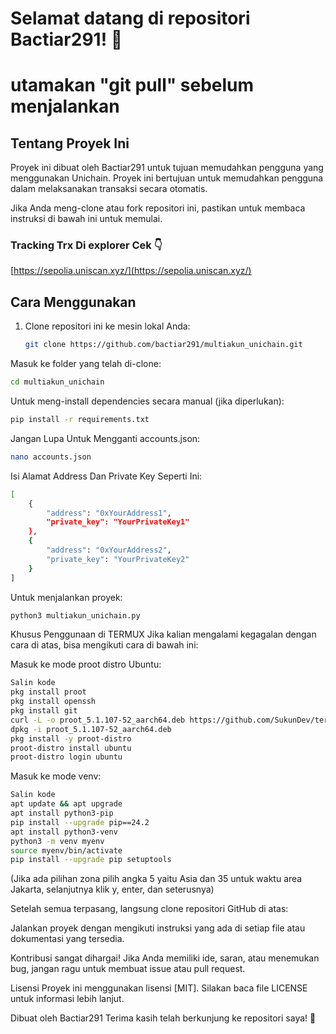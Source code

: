 # Selamat datang di repositori Bactiar291! 🎉
# utamakan "git pull" sebelum menjalankan
## Tentang Proyek Ini
Proyek ini dibuat oleh Bactiar291 untuk tujuan memudahkan pengguna yang menggunakan Unichain. Proyek ini bertujuan untuk memudahkan pengguna dalam melaksanakan transaksi secara otomatis.

Jika Anda meng-clone atau fork repositori ini, pastikan untuk membaca instruksi di bawah ini untuk memulai.

### Tracking Trx Di explorer Cek 👇
[https://sepolia.uniscan.xyz/](https://sepolia.uniscan.xyz/)

## Cara Menggunakan

1. Clone repositori ini ke mesin lokal Anda:
   ```bash
   git clone https://github.com/bactiar291/multiakun_unichain.git
Masuk ke folder yang telah di-clone:
```bash
cd multiakun_unichain
```
Untuk meng-install dependencies secara manual (jika diperlukan):
```bash
pip install -r requirements.txt
```
Jangan Lupa Untuk Mengganti accounts.json:
```bash
nano accounts.json
```
Isi Alamat Address Dan Private Key Seperti Ini:
```bash
[
    {
        "address": "0xYourAddress1",
        "private_key": "YourPrivateKey1"
    },
    {
        "address": "0xYourAddress2",
        "private_key": "YourPrivateKey2"
    }
]
```
Untuk menjalankan proyek:

```bash
python3 multiakun_unichain.py
```
Khusus Penggunaan di TERMUX
Jika kalian mengalami kegagalan dengan cara di atas, bisa mengikuti cara di bawah ini:

Masuk ke mode proot distro Ubuntu:

```bash
Salin kode
pkg install proot
pkg install openssh
pkg install git
curl -L -o proot_5.1.107-52_aarch64.deb https://github.com/SukunDev/termux-proot/raw/main/proot_5.1.107-52_aarch64.deb
dpkg -i proot_5.1.107-52_aarch64.deb
pkg install -y proot-distro
proot-distro install ubuntu
proot-distro login ubuntu
```
Masuk ke mode venv:

```bash
Salin kode
apt update && apt upgrade
apt install python3-pip
pip install --upgrade pip==24.2
apt install python3-venv
python3 -m venv myenv
source myenv/bin/activate
pip install --upgrade pip setuptools
```
(Jika ada pilihan zona pilih angka 5 yaitu Asia dan 35 untuk waktu area Jakarta, selanjutnya klik y, enter, dan seterusnya)

Setelah semua terpasang, langsung clone repositori GitHub di atas:

Jalankan proyek dengan mengikuti instruksi yang ada di setiap file atau dokumentasi yang tersedia.

Kontribusi sangat dihargai! Jika Anda memiliki ide, saran, atau menemukan bug, jangan ragu untuk membuat issue atau pull request.

Lisensi
Proyek ini menggunakan lisensi [MIT]. Silakan baca file LICENSE untuk informasi lebih lanjut.

Dibuat oleh Bactiar291
Terima kasih telah berkunjung ke repositori saya! 🚀
